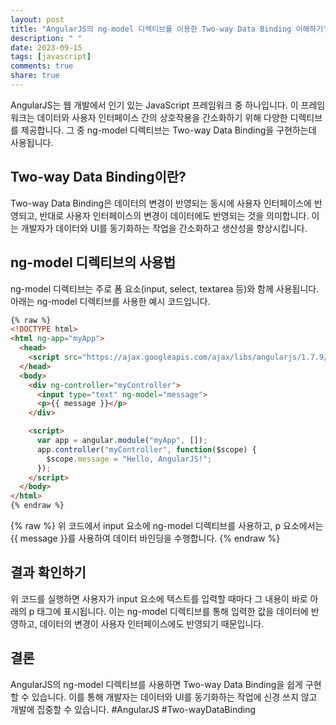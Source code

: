 ```yaml
---
layout: post
title: "AngularJS의 ng-model 디렉티브를 이용한 Two-way Data Binding 이해하기"
description: " "
date: 2023-09-15
tags: [javascript]
comments: true
share: true
---
```


AngularJS는 웹 개발에서 인기 있는 JavaScript 프레임워크 중 하나입니다. 이 프레임워크는 데이터와 사용자 인터페이스 간의 상호작용을 간소화하기 위해 다양한 디렉티브를 제공합니다. 그 중 ng-model 디렉티브는 Two-way Data Binding을 구현하는데 사용됩니다.

## Two-way Data Binding이란?

Two-way Data Binding은 데이터의 변경이 반영되는 동시에 사용자 인터페이스에 반영되고, 반대로 사용자 인터페이스의 변경이 데이터에도 반영되는 것을 의미합니다. 이는 개발자가 데이터와 UI를 동기화하는 작업을 간소화하고 생산성을 향상시킵니다.

## ng-model 디렉티브의 사용법

ng-model 디렉티브는 주로 폼 요소(input, select, textarea 등)와 함께 사용됩니다. 아래는 ng-model 디렉티브를 사용한 예시 코드입니다.

```html
{% raw %}
<!DOCTYPE html>
<html ng-app="myApp">
  <head>
    <script src="https://ajax.googleapis.com/ajax/libs/angularjs/1.7.9/angular.min.js"></script>
  </head>
  <body>
    <div ng-controller="myController">
      <input type="text" ng-model="message">
      <p>{{ message }}</p>
    </div>

    <script>
      var app = angular.module("myApp", []);
      app.controller("myController", function($scope) {
        $scope.message = "Hello, AngularJS!";
      });
    </script>
  </body>
</html>
{% endraw %}
```
{% raw %}
위 코드에서 input 요소에 ng-model 디렉티브를 사용하고, p 요소에서는 {{ message }}를 사용하여 데이터 바인딩을 수행합니다.
{% endraw %}
## 결과 확인하기

위 코드를 실행하면 사용자가 input 요소에 텍스트를 입력할 때마다 그 내용이 바로 아래의 p 태그에 표시됩니다. 이는 ng-model 디렉티브를 통해 입력한 값을 데이터에 반영하고, 데이터의 변경이 사용자 인터페이스에도 반영되기 때문입니다.

## 결론

AngularJS의 ng-model 디렉티브를 사용하면 Two-way Data Binding을 쉽게 구현할 수 있습니다. 이를 통해 개발자는 데이터와 UI를 동기화하는 작업에 신경 쓰지 않고 개발에 집중할 수 있습니다. #AngularJS #Two-wayDataBinding